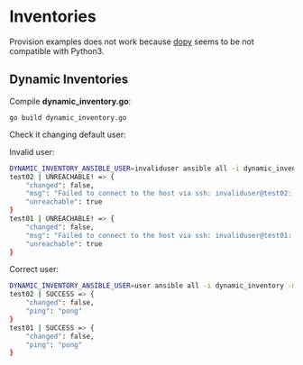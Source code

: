 # Inventories

Provision examples does not work because [dopy](https://github.com/Wiredcraft/dopy) seems to be not compatible with Python3.

## Dynamic Inventories

Compile **dynamic_inventory.go**:
```
go build dynamic_inventory.go
```

Check it changing default user:

Invalid user:
```bash
DYNAMIC_INVENTORY_ANSIBLE_USER=invaliduser ansible all -i dynamic_inventory -m ping
test02 | UNREACHABLE! => {
    "changed": false,
    "msg": "Failed to connect to the host via ssh: invaliduser@test02: Permission denied (publickey).",
    "unreachable": true
}
test01 | UNREACHABLE! => {
    "changed": false,
    "msg": "Failed to connect to the host via ssh: invaliduser@test01: Permission denied (publickey).",
    "unreachable": true
}
```

Correct user:
```bash
DYNAMIC_INVENTORY_ANSIBLE_USER=user ansible all -i dynamic_inventory -m ping
test02 | SUCCESS => {
    "changed": false,
    "ping": "pong"
}
test01 | SUCCESS => {
    "changed": false,
    "ping": "pong"
}
```
